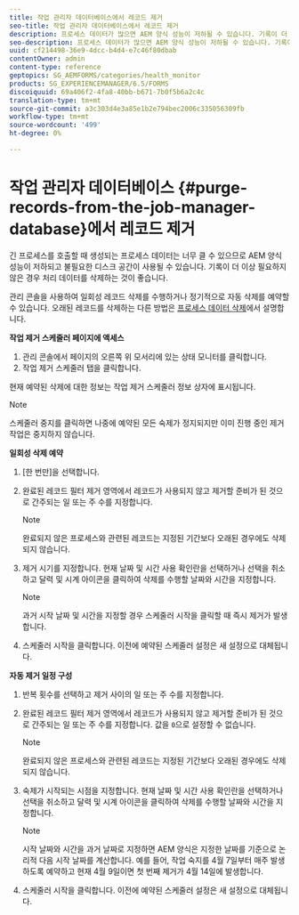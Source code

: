 ```yaml
---
title: 작업 관리자 데이터베이스에서 레코드 제거
seo-title: 작업 관리자 데이터베이스에서 레코드 제거
description: 프로세스 데이터가 많으면 AEM 양식 성능이 저하될 수 있습니다. 기록이 더 이상 필요하지 않은 경우 처리 데이터를 삭제하는 것이 좋습니다.
seo-description: 프로세스 데이터가 많으면 AEM 양식 성능이 저하될 수 있습니다. 기록이 더 이상 필요하지 않은 경우 처리 데이터를 삭제하는 것이 좋습니다.
uuid: cf214498-36e9-4dcc-b4d4-e7c46f80dbab
contentOwner: admin
content-type: reference
geptopics: SG_AEMFORMS/categories/health_monitor
products: SG_EXPERIENCEMANAGER/6.5/FORMS
discoiquuid: 69a406f2-4fa8-40bb-b671-7b0f5b6a2c4c
translation-type: tm+mt
source-git-commit: a3c303d4e3a85e1b2e794bec2006c335056309fb
workflow-type: tm+mt
source-wordcount: '499'
ht-degree: 0%

---
```



# 작업 관리자 데이터베이스 {#purge-records-from-the-job-manager-database}에서 레코드 제거

긴 프로세스를 호출할 때 생성되는 프로세스 데이터는 너무 클 수 있으므로 AEM 양식 성능이 저하되고 불필요한 디스크 공간이 사용될 수 있습니다. 기록이 더 이상 필요하지 않은 경우 처리 데이터를 삭제하는 것이 좋습니다.

관리 콘솔을 사용하여 일회성 레코드 삭제를 수행하거나 정기적으로 자동 삭제를 예약할 수 있습니다. 오래된 레코드를 삭제하는 다른 방법은 [프로세스 데이터 삭제](/help/forms/using/admin-help/purging-process-data.md#purging-process-data)에서 설명합니다.

**작업 제거 스케줄러 페이지에 액세스**

1. 관리 콘솔에서 페이지의 오른쪽 위 모서리에 있는 상태 모니터를 클릭합니다.
1. 작업 제거 스케줄러 탭을 클릭합니다.

현재 예약된 삭제에 대한 정보는 작업 제거 스케줄러 정보 상자에 표시됩니다.

>[!NOTE]
>
>스케줄러 중지를 클릭하면 나중에 예약된 모든 숙제가 정지되지만 이미 진행 중인 제거 작업은 중지하지 않습니다.

**일회성 삭제 예약**

1. [한 번만]을 선택합니다.
1. 완료된 레코드 필터 제거 영역에서 레코드가 사용되지 않고 제거할 준비가 된 것으로 간주되는 일 또는 주 수를 지정합니다.

   >[!NOTE]
   >
   >완료되지 않은 프로세스와 관련된 레코드는 지정된 기간보다 오래된 경우에도 삭제되지 않습니다.

1. 제거 시기를 지정합니다. 현재 날짜 및 시간 사용 확인란을 선택하거나 선택을 취소하고 달력 및 시계 아이콘을 클릭하여 삭제를 수행할 날짜와 시간을 지정합니다.

   >[!NOTE]
   >
   >과거 시작 날짜 및 시간을 지정할 경우 스케줄러 시작을 클릭할 때 즉시 제거가 발생합니다.

1. 스케줄러 시작을 클릭합니다. 이전에 예약된 스케줄러 설정은 새 설정으로 대체됩니다.

**자동 제거 일정 구성**

1. 반복 횟수를 선택하고 제거 사이의 일 또는 주 수를 지정합니다.
1. 완료된 레코드 필터 제거 영역에서 레코드가 사용되지 않고 제거할 준비가 된 것으로 간주되는 일 또는 주 수를 지정합니다. 값을 `0`으로 설정할 수 없습니다.

   >[!NOTE]
   >
   >완료되지 않은 프로세스와 관련된 레코드는 지정된 기간보다 오래된 경우에도 삭제되지 않습니다.

1. 숙제가 시작되는 시점을 지정합니다. 현재 날짜 및 시간 사용 확인란을 선택하거나 선택을 취소하고 달력 및 시계 아이콘을 클릭하여 삭제를 수행할 날짜와 시간을 지정합니다.

   >[!NOTE]
   >
   >시작 날짜와 시간을 과거 날짜로 지정하면 AEM 양식은 지정한 날짜를 기준으로 논리적 다음 시작 날짜를 계산합니다. 예를 들어, 작업 숙지를 4월 7일부터 매주 발생하도록 예약하고 현재 4월 9일이면 첫 번째 제거가 4월 14일에 발생합니다.

1. 스케줄러 시작을 클릭합니다. 이전에 예약된 스케줄러 설정은 새 설정으로 대체됩니다.

